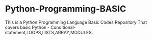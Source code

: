 # Python-Programming-BASIC
This is a Python Programming Language Basic Codes Repository That covers basic Python - Conditional-statement,LOOPS,LISTS,ARRAY,MODULES.
